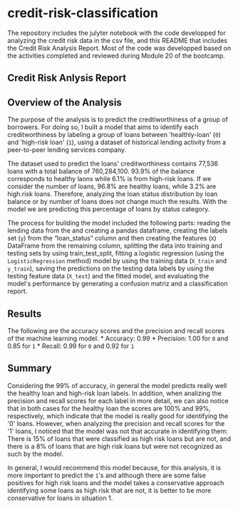 # credit-risk-classification
The repository includes the julyter notebook with the code developped for analyzing the credit risk data in the csv file, and this README that includes the Credit Risk Analysis Report.
Most of the code was developped based on the activities completed and reviewed during Module 20 of the bootcamp.


## Credit Risk Anlysis Report

## Overview of the Analysis
The purpose of the analysis is to predict the credtiworthiness of a group of borrowers. For doing so, I built a model that aims to identify each creditworthiness by labeling a group of loans between 'healthly-loan' (`0`) and 'high-risk loan' (`1`), using a dataset of historical lending activity from a peer-to-peer lending services company. 

The dataset used to predict the loans' creditworthiness contains 77,536 loans with a total balance of 760,284,100. 93.9% of the balance corresponds to healthy laons while 6.1% is from high-risk loans. If we consider the number of loans, 96.8% are healthy loans, while 3.2% are high.risk loans. Therefore, analyzing the loan status distribution by loan balance or by number of loans does not change much the results. With the model we are predicting this percentage of loans by status category.

The process for building the model included the following parts: reading the lending data from the and creating a pandas dataframe, creating the labels set (`y`) from the “loan_status” column and then creating the features (`X`) DataFrame from the remaining column, splitting the data into training and testing sets by using train_test_split, fitting a logistic regression (using the `LogisticRegression` method) model by using the training data (`X_train` and `y_train`), saving the predictions on the testing data labels by using the testing feature data (`X_test`) and the fitted model, and evaluating the model's performance by generating a confusion matriz and a classification report.

## Results
The following are the accuracy scores and the precision and recall scores of the machine learning model.
    * Accuracy: 0.99
    * Precision: 1.00 for `0` and 0.85 for `1`
    * Recall: 0.99 for `0` and 0.92 for `1`

## Summary
Considering the 99% of accuracy, in general the model predicts really well the healthy loan and high-risk loan labels. In addition, when analizing the precision and recall scores for each label in more detail, we can also notice that in both cases for the healthy loan the scores are 100% and 99%, respectively, which indicate that the model is really good for identifying the '0' loans. However, when analyzing the precision and recall scores for the '1' loans, I noticed that the model was not that accurate in identifying them: There is 15% of loans that were classified as high risk loans but are not, and there is a 8% of loans that are high risk loans but were not recognized as such by the model.

In general, I would recommend this model because, for this analysis, it is more important to predict the `1`'s and although there are some false positives for high risk loans and the model takes a conservative approach identifying some loans as high risk that are not, it is better to be more conservative for loans in situation 1.